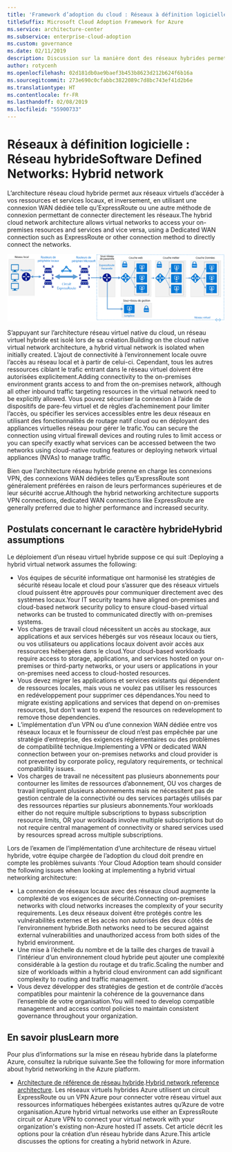 ```yaml
---
title: 'Framework d’adoption du cloud : Réseaux à définition logicielle – Réseau hybride'
titleSuffix: Microsoft Cloud Adoption Framework for Azure
ms.service: architecture-center
ms.subservice: enterprise-cloud-adoption
ms.custom: governance
ms.date: 02/11/2019
description: Discussion sur la manière dont des réseaux hybrides permettent à vos réseaux virtuels dans le cloud de se connecter à des ressources locales
author: rotycenh
ms.openlocfilehash: 02d181db0ae9baef3b453b8623d212b624f6b16a
ms.sourcegitcommit: 273e690c0cfabbc3822089c7d8bc743ef41d2b6e
ms.translationtype: HT
ms.contentlocale: fr-FR
ms.lasthandoff: 02/08/2019
ms.locfileid: "55900733"
---
```

# <a name="software-defined-networks-hybrid-network"></a><span data-ttu-id="41acb-103">Réseaux à définition logicielle : Réseau hybride</span><span class="sxs-lookup"><span data-stu-id="41acb-103">Software Defined Networks: Hybrid network</span></span>

<span data-ttu-id="41acb-104">L’architecture réseau cloud hybride permet aux réseaux virtuels d’accéder à vos ressources et services locaux, et inversement, en utilisant une connexion WAN dédiée telle qu’ExpressRoute ou une autre méthode de connexion permettant de connecter directement les réseaux.</span><span class="sxs-lookup"><span data-stu-id="41acb-104">The hybrid cloud network architecture allows virtual networks to access your on-premises resources and services and vice versa, using a Dedicated WAN connection such as ExpressRoute or other connection method to directly connect the networks.</span></span>

![Réseau hybride](../../../reference-architectures/hybrid-networking/images/expressroute.png)

<span data-ttu-id="41acb-106">S’appuyant sur l’architecture réseau virtuel native du cloud, un réseau virtuel hybride est isolé lors de sa création.</span><span class="sxs-lookup"><span data-stu-id="41acb-106">Building on the cloud native virtual network architecture, a hybrid virtual network is isolated when initially created.</span></span> <span data-ttu-id="41acb-107">L’ajout de connectivité à l’environnement locale ouvre l’accès au réseau local et à partir de celui-ci. Cependant, tous les autres ressources ciblant le trafic entrant dans le réseau virtuel doivent être autorisées explicitement.</span><span class="sxs-lookup"><span data-stu-id="41acb-107">Adding connectivity to the on-premises environment grants access to and from the on-premises network, although all other inbound traffic targeting resources in the virtual network need to be explicitly allowed.</span></span> <span data-ttu-id="41acb-108">Vous pouvez sécuriser la connexion à l’aide de dispositifs de pare-feu virtuel et de règles d’acheminement pour limiter l’accès, ou spécifier les services accessibles entre les deux réseaux en utilisant des fonctionnalités de routage natif cloud ou en déployant des appliances virtuelles réseau pour gérer le trafic.</span><span class="sxs-lookup"><span data-stu-id="41acb-108">You can secure the connection using virtual firewall devices and routing rules to limit access or you can specify exactly what services can be accessed between the two networks using cloud-native routing features or deploying network virtual appliances (NVAs) to manage traffic.</span></span>

<span data-ttu-id="41acb-109">Bien que l’architecture réseau hybride prenne en charge les connexions VPN, des connexions WAN dédiées telles qu’ExpressRoute sont généralement préférées en raison de leurs performances supérieures et de leur sécurité accrue.</span><span class="sxs-lookup"><span data-stu-id="41acb-109">Although the hybrid networking architecture supports VPN connections, dedicated WAN connections like ExpressRoute are generally preferred due to higher performance and increased security.</span></span>

## <a name="hybrid-assumptions"></a><span data-ttu-id="41acb-110">Postulats concernant le caractère hybride</span><span class="sxs-lookup"><span data-stu-id="41acb-110">Hybrid assumptions</span></span>

<span data-ttu-id="41acb-111">Le déploiement d’un réseau virtuel hybride suppose ce qui suit :</span><span class="sxs-lookup"><span data-stu-id="41acb-111">Deploying a hybrid virtual network assumes the following:</span></span>

- <span data-ttu-id="41acb-112">Vos équipes de sécurité informatique ont harmonisé les stratégies de sécurité réseau locale et cloud pour s’assurer que des réseaux virtuels cloud puissent être approuvés pour communiquer directement avec des systèmes locaux.</span><span class="sxs-lookup"><span data-stu-id="41acb-112">Your IT security teams have aligned on-premises and cloud-based network security policy to ensure cloud-based virtual networks can be trusted to communicated directly with on-premises systems.</span></span>
- <span data-ttu-id="41acb-113">Vos charges de travail cloud nécessitent un accès au stockage, aux applications et aux services hébergés sur vos réseaux locaux ou tiers, ou vos utilisateurs ou applications locaux doivent avoir accès aux ressources hébergées dans le cloud.</span><span class="sxs-lookup"><span data-stu-id="41acb-113">Your cloud-based workloads require access to storage, applications, and services hosted on your on-premises or third-party networks, or your users or applications in your on-premises need access to cloud-hosted resources.</span></span>
- <span data-ttu-id="41acb-114">Vous devez migrer les applications et services existants qui dépendent de ressources locales, mais vous ne voulez pas utiliser les ressources en redéveloppement pour supprimer ces dépendances.</span><span class="sxs-lookup"><span data-stu-id="41acb-114">You need to migrate existing applications and services that depend on on-premises resources, but don't want to expend the resources on redevelopment to remove those dependencies.</span></span>
- <span data-ttu-id="41acb-115">L’implémentation d’un VPN ou d’une connexion WAN dédiée entre vos réseaux locaux et le fournisseur de cloud n’est pas empêchée par une stratégie d’entreprise, des exigences réglementaires ou des problèmes de compatibilité technique.</span><span class="sxs-lookup"><span data-stu-id="41acb-115">Implementing a VPN or dedicated WAN connection between your on-premises networks and cloud provider is not prevented by corporate policy, regulatory requirements, or technical compatibility issues.</span></span>
- <span data-ttu-id="41acb-116">Vos charges de travail ne nécessitent pas plusieurs abonnements pour contourner les limites de ressources d’abonnement, OU vos charges de travail impliquent plusieurs abonnements mais ne nécessitent pas de gestion centrale de la connectivité ou des services partagés utilisés par des ressources réparties sur plusieurs abonnements.</span><span class="sxs-lookup"><span data-stu-id="41acb-116">Your workloads either do not require multiple subscriptions to bypass subscription resource limits, OR your workloads involve multiple subscriptions but do not require central management of connectivity or shared services used by resources spread across multiple subscriptions.</span></span>

<span data-ttu-id="41acb-117">Lors de l’examen de l’implémentation d’une architecture de réseau virtuel hybride, votre équipe chargée de l’adoption du cloud doit prendre en compte les problèmes suivants :</span><span class="sxs-lookup"><span data-stu-id="41acb-117">Your Cloud Adoption team should consider the following issues when looking at implementing a hybrid virtual networking architecture:</span></span>

- <span data-ttu-id="41acb-118">La connexion de réseaux locaux avec des réseaux cloud augmente la complexité de vos exigences de sécurité.</span><span class="sxs-lookup"><span data-stu-id="41acb-118">Connecting on-premises networks with cloud networks increases the complexity of your security requirements.</span></span> <span data-ttu-id="41acb-119">Les deux réseaux doivent être protégés contre les vulnérabilités externes et les accès non autorisés des deux côtés de l’environnement hybride.</span><span class="sxs-lookup"><span data-stu-id="41acb-119">Both networks need to be secured against external vulnerabilities and unauthorized access from both sides of the hybrid environment.</span></span>
- <span data-ttu-id="41acb-120">Une mise à l’échelle du nombre et de la taille des charges de travail à l’intérieur d’un environnement cloud hybride peut ajouter une complexité considérable à la gestion du routage et du trafic.</span><span class="sxs-lookup"><span data-stu-id="41acb-120">Scaling the number and size of workloads within a hybrid cloud environment can add significant complexity to routing and traffic management.</span></span>
- <span data-ttu-id="41acb-121">Vous devez développer des stratégies de gestion et de contrôle d’accès compatibles pour maintenir la cohérence de la gouvernance dans l’ensemble de votre organisation.</span><span class="sxs-lookup"><span data-stu-id="41acb-121">You will need to develop compatible management and access control policies to maintain consistent governance throughout your organization.</span></span>

## <a name="learn-more"></a><span data-ttu-id="41acb-122">En savoir plus</span><span class="sxs-lookup"><span data-stu-id="41acb-122">Learn more</span></span>

<span data-ttu-id="41acb-123">Pour plus d’informations sur la mise en réseau hybride dans la plateforme Azure, consultez la rubrique suivante.</span><span class="sxs-lookup"><span data-stu-id="41acb-123">See the following for more information about hybrid networking in the Azure platform.</span></span>

- <span data-ttu-id="41acb-124">[Architecture de référence de réseau hybride](../../../reference-architectures/hybrid-networking/expressroute.md).</span><span class="sxs-lookup"><span data-stu-id="41acb-124">[Hybrid network reference architecture](../../../reference-architectures/hybrid-networking/expressroute.md).</span></span> <span data-ttu-id="41acb-125">Les réseaux virtuels hybrides Azure utilisent un circuit ExpressRoute ou un VPN Azure pour connecter votre réseau virtuel aux ressources informatiques hébergées existantes autres qu’Azure de votre organisation.</span><span class="sxs-lookup"><span data-stu-id="41acb-125">Azure hybrid virtual networks use either an ExpressRoute circuit or Azure VPN to connect your virtual network with your organization's existing non-Azure hosted IT assets.</span></span> <span data-ttu-id="41acb-126">Cet article décrit les options pour la création d’un réseau hybride dans Azure.</span><span class="sxs-lookup"><span data-stu-id="41acb-126">This article discusses the options for creating a hybrid network in Azure.</span></span>
